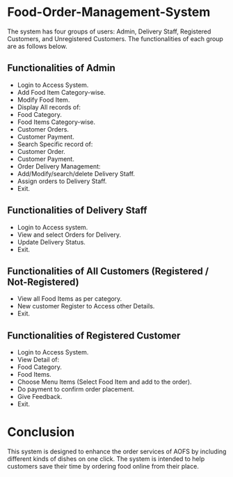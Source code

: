 # Food-Order-Management-System

The system has four groups of users: Admin, Delivery Staff, Registered Customers, and Unregistered Customers. The functionalities of each group are as follows below.

## Functionalities of Admin
* Login to Access System.
*	Add Food Item Category-wise.
*	Modify Food Item.
*	Display All records of:
*	Food Category.
*	Food Items Category-wise.
*	Customer Orders.
*	Customer Payment.
*	Search Specific record of:
*	Customer Order.
*	Customer Payment.
*	Order Delivery Management:
*	Add/Modify/search/delete Delivery Staff.
*	Assign orders to Delivery Staff.
*	Exit.

## Functionalities of Delivery Staff
*	Login to Access system.
*	View and select Orders for Delivery.
*	Update Delivery Status.
*	Exit.

## Functionalities of All Customers (Registered / Not-Registered)
*	View all Food Items as per category.
*	New customer Register to Access other Details.
*	Exit.

## Functionalities of Registered Customer
*	Login to Access System.
*	View Detail of:
*	Food Category.
*	Food Items.
*	Choose Menu Items (Select Food Item and add to the order).
*	Do payment to confirm order placement.
*	Give Feedback.
*	Exit.

# Conclusion
This system is designed to enhance the order services of AOFS by including different kinds of dishes on one click. The system is intended to help customers save their time by ordering food online from their place.
